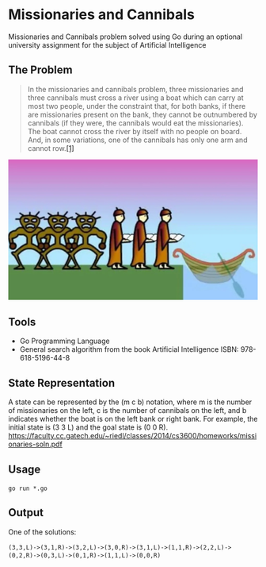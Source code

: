 # Missionaries and Cannibals

Missionaries and Cannibals problem solved using Go during an optional university assignment for the subject of Artificial Intelligence

## The Problem

> In the missionaries and cannibals problem, three missionaries and three cannibals must cross a river using a boat which can carry at most two people, under the constraint that, for both banks, if there are missionaries present on the bank, they cannot be outnumbered by cannibals (if they were, the cannibals would eat the missionaries). The boat cannot cross the river by itself with no people on board. And, in some variations, one of the cannibals has only one arm and cannot row.[[1]](https://en.wikipedia.org/wiki/Missionaries_and_cannibals_problem#cite_note-PressmanSingmaster-1)

<p align="center">
<img src="image.png" alt="MC" width= “100%”/>
</p>

## Tools

- Go Programming Language
- General search algorithm from the book Artificial Intelligence ISBN: 978-618-5196-44-8

## State Representation

A state can be represented by the (m c b) notation, where m is the number of missionaries on
the left, c is the number of cannibals on the left, and b indicates whether the boat is on the
left bank or right bank. For example, the initial state is (3 3 L) and the goal state is
(0 0 R). https://faculty.cc.gatech.edu/~riedl/classes/2014/cs3600/homeworks/missionaries-soln.pdf

## Usage

```
go run *.go
```

## Output

One of the solutions:

```
(3,3,L)->(3,1,R)->(3,2,L)->(3,0,R)->(3,1,L)->(1,1,R)->(2,2,L)->(0,2,R)->(0,3,L)->(0,1,R)->(1,1,L)->(0,0,R)
```
